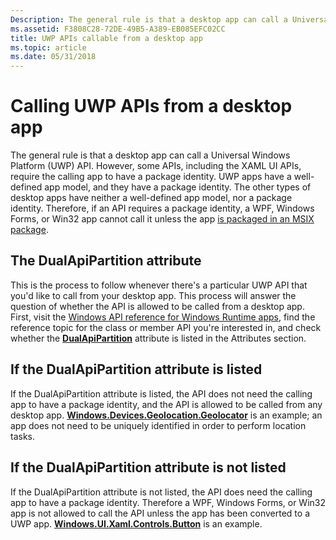 ```yaml
---
Description: The general rule is that a desktop app can call a Universal Windows Platform (UWP) API. However, some APIs, including the XAML UI APIs, require the calling app to have a package identity.
ms.assetid: F3808C28-72DE-49B5-A389-EB085EFC02CC
title: UWP APIs callable from a desktop app
ms.topic: article
ms.date: 05/31/2018
---
```


# Calling UWP APIs from a desktop app

The general rule is that a desktop app can call a Universal Windows Platform (UWP) API. However, some APIs, including the XAML UI APIs, require the calling app to have a package identity. UWP apps have a well-defined app model, and they have a package identity. The other types of desktop apps have neither a well-defined app model, nor a package identity. Therefore, if an API requires a package identity, a WPF, Windows Forms, or Win32 app cannot call it unless the app [is packaged in an MSIX package](https://docs.microsoft.com/en-us/windows/msix/desktop/desktop-to-uwp-root).

## The DualApiPartition attribute

This is the process to follow whenever there's a particular UWP API that you'd like to call from your desktop app. This process will answer the question of whether the API is allowed to be called from a desktop app. First, visit the [Windows API reference for Windows Runtime apps](https://www.bing.com/search?q=Windows+API+reference+for+Windows+Runtime+apps), find the reference topic for the class or member API you're interested in, and check whether the [**DualApiPartition**](https://msdn.microsoft.com/en-us/library/Hh700630(v=WIN.10).aspx) attribute is listed in the Attributes section.

## If the DualApiPartition attribute is listed

If the DualApiPartition attribute is listed, the API does not need the calling app to have a package identity, and the API is allowed to be called from any desktop app. [**Windows.Devices.Geolocation.Geolocator**](https://msdn.microsoft.com/en-us/library/BR225534(v=Win.10).aspx) is an example; an app does not need to be uniquely identified in order to perform location tasks.

## If the DualApiPartition attribute is not listed

If the DualApiPartition attribute is not listed, the API does need the calling app to have a package identity. Therefore a WPF, Windows Forms, or Win32 app is not allowed to call the API unless the app has been converted to a UWP app. [**Windows.UI.Xaml.Controls.Button**](https://msdn.microsoft.com/en-us/library/BR209265(v=Win.10).aspx) is an example.
